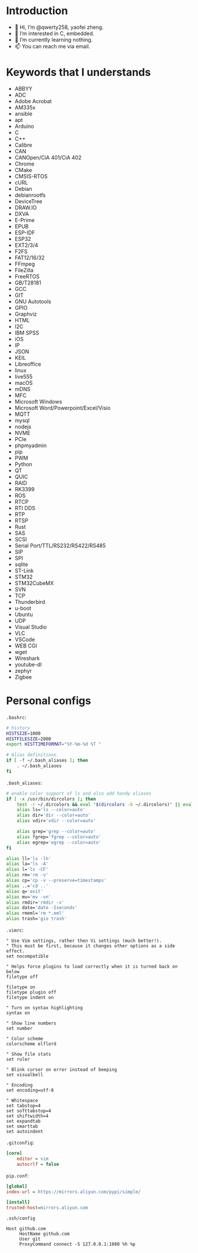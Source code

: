 # Introduction

- 👋 Hi, I’m @qwerty258, yaofei zheng.
- 👀 I’m interested in C, embedded.
- 🌱 I’m currently learning nothing.
- 📫 You can reach me via email.

# Keywords that I understands

 * ABBYY
 * ADC
 * Adobe Acrobat
 * AM335x
 * ansible
 * apt
 * Arduino
 * C
 * C++
 * Calibre
 * CAN
 * CANOpen/CiA 401/CiA 402
 * Chrome
 * CMake
 * CMSIS-RTOS
 * cURL
 * Debian
 * debianrootfs
 * DeviceTree
 * DRAW.IO
 * DXVA
 * E-Prime
 * EPUB
 * ESP-IDF
 * ESP32
 * EXT2/3/4
 * F2FS
 * FAT12/16/32
 * FFmpeg
 * FileZilla
 * FreeRTOS
 * GB/T28181
 * GCC
 * GIT
 * GNU Autotools
 * GPIO
 * Graphviz
 * HTML
 * I2C
 * IBM SPSS
 * iOS
 * IP
 * JSON
 * KEIL
 * Libreoffice
 * linux
 * live555
 * macOS
 * mDNS
 * MFC
 * Microsoft Windows
 * Microsoft Word/Powerpoint/Excel/Visio
 * MQTT
 * mysql
 * nodejs
 * NVME
 * PCIe
 * phpmyadmin
 * pip
 * PWM
 * Python
 * QT
 * QUIC
 * RAID
 * RK3399
 * ROS
 * RTCP
 * RTI DDS
 * RTP
 * RTSP
 * Rust
 * SAS
 * SCSI
 * Serial Port/TTL/RS232/RS422/RS485
 * SIP
 * SPI
 * sqlite
 * ST-Link
 * STM32
 * STM32CubeMX
 * SVN
 * TCP
 * Thunderbird
 * u-boot
 * Ubuntu
 * UDP
 * Visual Studio
 * VLC
 * VSCode
 * WEB CGI
 * wget
 * Wireshark
 * youtube-dl
 * zephyr
 * Zigbee

# Personal configs

`.bashrc`:

```bash
# history
HISTSIZE=1000
HISTFILESIZE=2000
export HISTTIMEFORMAT="%Y-%m-%d %T "

# Alias definitions.
if [ -f ~/.bash_aliases ]; then
    . ~/.bash_aliases
fi
```

`.bash_aliases`:

```bash
# enable color support of ls and also add handy aliases
if [ -x /usr/bin/dircolors ]; then
    test -r ~/.dircolors && eval "$(dircolors -b ~/.dircolors)" || eval "$(dircolors -b)"
    alias ls='ls --color=auto'
    alias dir='dir --color=auto'
    alias vdir='vdir --color=auto'

    alias grep='grep --color=auto'
    alias fgrep='fgrep --color=auto'
    alias egrep='egrep --color=auto'
fi

alias ll='ls -lh'
alias la='ls -A'
alias l='ls -CF'
alias rm='rm -v'
alias cp='cp -v --preserve=timestamps'
alias ..='cd ..'
alias q='exit'
alias mv='mv -vn'
alias rmdir='rmdir -v'
alias date='date -Iseconds'
alias rmeml='rm *.eml'
alias trash='gio trash'
```

`.vimrc`:

```vim
" Use Vim settings, rather then Vi settings (much better!).
" This must be first, because it changes other options as a side effect.
set nocompatible

" Helps force plugins to load correctly when it is turned back on below
filetype off

filetype on
filetype plugin off
filetype indent on

" Turn on syntax highlighting
syntax on

" Show line numbers
set number

" Color scheme
colorscheme elflord

" Show file stats
set ruler

" Blink cursor on error instead of beeping
set visualbell

" Encoding
set encoding=utf-8

" Whitespace
set tabstop=4
set softtabstop=4
set shiftwidth=4
set expandtab
set smarttab
set autoindent
```

`.gitconfig`:

```ini
[core]
	editor = vim
	autocrlf = false
```

`pip.conf`:

```ini
[global]
index-url = https://mirrors.aliyun.com/pypi/simple/

[install]
trusted-host=mirrors.aliyun.com
```

`.ssh/config`

```
Host github.com
     HostName github.com
     User git
     ProxyCommand connect -S 127.0.0.1:1080 %h %p
```

<!---
qwerty258/qwerty258 is a ✨ special ✨ repository because its `README.md` (this file) appears on your GitHub profile.
You can click the Preview link to take a look at your changes.
--->
